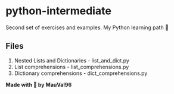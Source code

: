 # python-intermediate

Second set of exercises and examples.
My Python learning path 🐍

## Files

1. Nested Lists and Dictionaries - list_and_dict.py
2. List comprehensions - list_comprehensions.py
3. Dictionary comprehensions - dict_comprehensions.py

**Made with 💙 by MauVal96**

